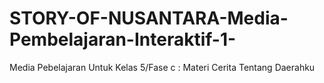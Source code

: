 # STORY-OF-NUSANTARA-Media-Pembelajaran-Interaktif-1-
Media Pebelajaran Untuk Kelas 5/Fase c : Materi Cerita Tentang Daerahku
